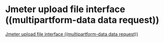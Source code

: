 # Jmeter upload file interface ((multipartform-data data request))
[Jmeter upload file interface ((multipartform-data data request))](https://aiwithcloud.com/2022/09/16/jmeter_upload_file_interface_multipartform_data_data_request/)